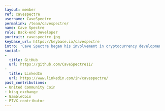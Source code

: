 ```yaml
---
layout: member
ref: cavespectre
username: CaveSpectre
permalink: /team/cavespectre/
name: Cave Spectre
role: Back-end Developer
portrait: cavespectre.jpg
keybase_url: https://keybase.io/cavespectre
intro: 'Cave Spectre began his involvement in cryptocurrency development in 2017 after becoming an investor. He boasts over a quarter-century of software development experience, including core development roles in multiple cryptocurrency-related projects. He prides himself on his ability to communicate technical details for those uninitiated with software development, as well as in turning early concepts into workable technical solutions. He also possesses a particular talent for problem resolution and optimization: skills welcome within the Veil development environment.'
social:
- 
  title: GitHub
  url: https://github.com/CaveSpectre11/
- 
  title: LinkedIn
  url: https://www.linkedin.com/in/cavespectre/
past_contributions:
- United Community Coin
- bisq exchange
- GambleCoin
- PIVX contributor
---
```

